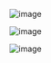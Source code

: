 ![image](https://github.com/user-attachments/assets/58091ccf-7025-4540-9262-588a9285830d)

![image](https://github.com/user-attachments/assets/e7ec331b-673c-41fc-ad29-f8b9974935cc)

![image](https://github.com/user-attachments/assets/5ab2ec25-83cd-450e-943b-92e4b1a46083)
